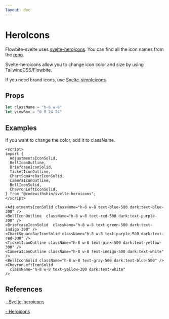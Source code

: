```yaml
---
layout: doc
---
```


<script>
  import {
    AdjustmentsIconSolid,
    BellIconOutline,
    BriefcaseIconSolid,
    TicketIconOutline,
    ChartSquareBarIconSolid,
    CameraIconOutline,
    BellIconSolid,
    ChevronLeftIconSolid,
  } from "@codewithshin/svelte-heroicons";
</script>

<h1 class="text-3xl w-full dark:text-white py-8">HeroIcons</h1>

<p class="dark:text-white py-4">Flowbite-svelte uses <a class="text-blue-600 hover:underline dark:text-blue-500" href="https://github.com/shinokada/svelte-heroicons" target="_blank">svelte-heroicons</a>.
You can find all the icon names from the <a class="text-blue-600 hover:underline dark:text-blue-500" href="https://github.com/shinokada/svelte-heroicons/blob/main/icon-names.md">repo</a>.</p>

<p class=" dark:text-white py-4">Svelte-heroicons allow you to change icon color and size by using TailwindCSS/Flowbite.</p>

<p class=" dark:text-white py-4">If you need brand icons, use <a class="text-blue-600 hover:underline dark:text-blue-500" href="https://github.com/shinokada/svelte-simpleicons" target="_blank">Svelte-simpleicons</a>.</p>

<h2 class="text-2xl w-full dark:text-white mt-8">Props</h2>

```js
let className = "h-6 w-6"
let viewBox = "0 0 24 24"
```

<h2 class="text-2xl w-full dark:text-white mt-8">Examples</h2>

<p class=" dark:text-white">If you want to change the color, add it to className.</p>

<div class="container flex flex-wrap justify-center rounded-xl my-4 mx-auto bg-gradient-to-r bg-white dark:bg-gray-900 border border-gray-200 dark:border-gray-700 p-2 sm:p-6">

<AdjustmentsIconSolid className="h-8 w-8 text-blue-500 dark:text-red-300" />
<BellIconOutline  className="h-8 w-8 text-red-500 dark:text-green-300" />
<BriefcaseIconSolid  className="h-8 w-8 text-green-500 dark:text-indigo-300" />
<ChartSquareBarIconSolid className="h-8 w-8 text-purple-500 dark:text-pink-300" />
<TicketIconOutline className="h-8 w-8 text-pink-500 dark:text-indigo-300" />
<CameraIconOutline className="h-8 w-8 text-indigo-500 dark:text-white" />
<BellIconSolid className="h-8 w-8 text-gray-500 dark:text-yellow-500" />
<ChevronLeftIconSolid
  className="h-8 w-8 text-yellow-300 dark:text-white"
/>
</div>

```svelte
<script>
import {
  AdjustmentsIconSolid,
  BellIconOutline,
  BriefcaseIconSolid,
  TicketIconOutline,
  ChartSquareBarIconSolid,
  CameraIconOutline,
  BellIconSolid,
  ChevronLeftIconSolid,
} from "@codewithshin/svelte-heroicons";
</script>

<AdjustmentsIconSolid className="h-8 w-8 text-blue-500 dark:text-blue-300" />
<BellIconOutline  className="h-8 w-8 text-red-500 dark:text-purple-300" />
<BriefcaseIconSolid  className="h-8 w-8 text-green-500 dark:text-indigo-300" />
<ChartSquareBarIconSolid className="h-8 w-8 text-purple-500 dark:text-red-300" />
<TicketIconOutline className="h-8 w-8 text-pink-500 dark:text-yellow-300" />
<CameraIconOutline className="h-8 w-8 text-indigo-500 dark:text-white" />
<BellIconSolid className="h-8 w-8 text-gray-500 dark:text-blue-500" />
<ChevronLeftIconSolid
  className="h-8 w-8 text-yellow-300 dark:text-white"
/>
```

<h2 class="text-2xl w-full dark:text-white py-8">References</h2>

<p class="w-full dark:text-white text-base"><a href="https://github.com/shinokada/svelte-heroicons" target="_blank" class="text-blue-600 hover:underline dark:text-blue-500">- Svelte-heroicons</a></p>

<p class="w-full dark:text-white text-base"><a href="https://heroicons.com/" target="_blank" class="text-blue-600 hover:underline dark:text-blue-500">- Heroicons</a></p>

